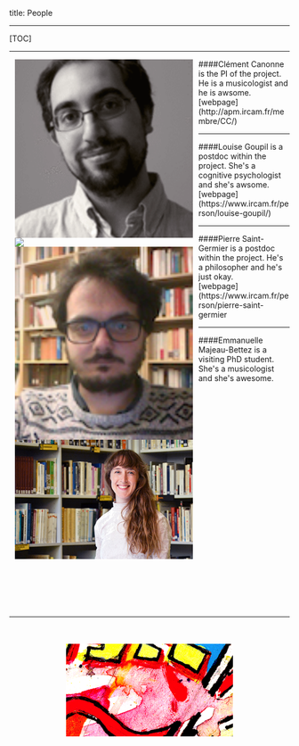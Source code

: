 title: People

---

[TOC]

---

<img src="../images/clement.canonne.gif" width="320" style="float:left" hspace="10">
####Clément Canonne
is the PI of the project. He is a musicologist and he is awsome.
<br>
[webpage](http://apm.ircam.fr/membre/CC/)

---

<img src="../images/louise_goupil.gif" width="320" style="float:left" hspace="10">
####Louise Goupil 
is a postdoc within the project. She's a cognitive psychologist and she's awsome.
<br>
[webpage](https://www.ircam.fr/person/louise-goupil/)

---

<img src="../images/PierreSaintGermier.jpg" width="320" style="float:left" hspace="10">
####Pierre Saint-Germier
is a postdoc within the project. He's a philosopher and he's just okay.
<br>
[webpage](https://www.ircam.fr/person/pierre-saint-germier

---
<img src="../images/Emmanuelle-Majeau.jpg" width="320" style="float:left" hspace="10">
####Emmanuelle Majeau-Bettez is a visiting PhD student. She's a musicologist and she's awesome.

<br><br><br>
<br>
<br>
<br><br><br>
<br>
<br>
<br><br><br>
<br>
<br>
<br><br><br>
<br>
<br>
<br><br><br>

---

<p align="center">
   <br><br>
  <img src="../images/IKPoster_frag16.png" width="300">
   <br><br>
</p>
